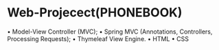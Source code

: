 # Web-Projecect(PHONEBOOK)
• Model-View Controller (MVC);
• Spring MVC (Annotations, Controllers, Processing Requests);
• Thymeleaf View Engine.
• HTML
• CSS
